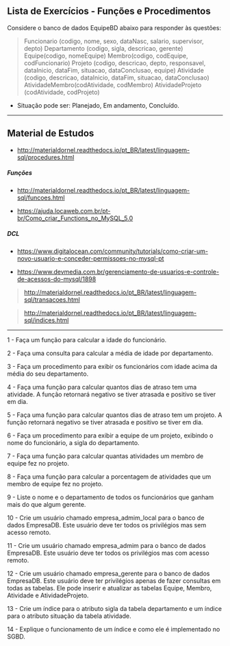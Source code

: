 ## Lista de Exercícios - Funções e Procedimentos

Considere o banco de dados EquipeBD abaixo para responder às questões:

> Funcionario (codigo, nome, sexo, dataNasc, salario, supervisor, depto)
Departamento (codigo, sigla, descricao, gerente)
Equipe(codigo, nomeEquipe)
Membro(codigo, codEquipe, codFuncionario)
Projeto (codigo, descricao, depto, responsavel, dataInicio, dataFim, situacao, dataConclusao, equipe) 
Atividade (codigo, descricao, dataInicio, dataFim, situacao, dataConclusao)
AtividadeMembro(codAtividade, codMembro)
AtividadeProjeto (codAtividade, codProjeto)

- Situação pode ser: Planejado, Em andamento, Concluído.

---
## Material de Estudos

- http://materialdornel.readthedocs.io/pt_BR/latest/linguagem-sql/procedures.html

##### Funções
- http://materialdornel.readthedocs.io/pt_BR/latest/linguagem-sql/funcoes.html

- https://ajuda.locaweb.com.br/pt-br/Como_criar_Functions_no_MySQL_5.0

##### DCL
- https://www.digitalocean.com/community/tutorials/como-criar-um-novo-usuario-e-conceder-permissoes-no-mysql-pt

- https://www.devmedia.com.br/gerenciamento-de-usuarios-e-controle-de-acessos-do-mysql/1898

>  http://materialdornel.readthedocs.io/pt_BR/latest/linguagem-sql/transacoes.html

> http://materialdornel.readthedocs.io/pt_BR/latest/linguagem-sql/indices.html

---
1 - Faça um função para calcular a idade do funcionário.

2 - Faça uma consulta para calcular a média de idade por departamento.

3 - Faça um procedimento para exibir os funcionários com idade acima da média do seu departamento.

4 - Faça uma função para calcular quantos dias de atraso tem uma atividade. A função retornará negativo se tiver atrasada e positivo se tiver em dia.

5 - Faça uma função para calcular quantos dias de atraso tem um projeto. A função retornará negativo se tiver atrasada e positivo se tiver em dia.

6 - Faça um procedimento para exibir a equipe de um projeto, exibindo o nome do funcionário, a sigla do departamento.

7 - Faça uma função para calcular quantas atividades um membro de equipe fez no projeto.

8 - Faça uma função para calcular a porcentagem de atividades que um membro de equipe fez no projeto.

9 - Liste o nome e o departamento de todos os funcionários que ganham mais do que algum gerente.

10 - Crie um usuário chamado empresa_admim_local para o banco de dados EmpresaDB. Este usuário deve ter todos os privilégios mas sem acesso remoto.

11 - Crie um usuário chamado empresa_admim para o banco de dados EmpresaDB. Este usuário deve ter todos os privilégios mas com acesso remoto.

12 - Crie um usuário chamado empresa_gerente para o banco de dados EmpresaDB. Este usuário deve ter privilégios apenas de fazer consultas em todas as tabelas. Ele pode inserir e atualizar as tabelas Equipe, Membro, Atividade e AtividadeProjeto.

13 - Crie um índice para o atributo sigla da tabela departamento e um índice para o atributo situação da tabela atividade.

14 - Explique o funcionamento de um índice e como ele é implementado no SGBD.



